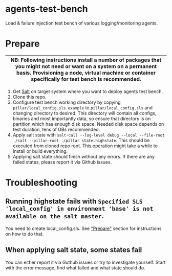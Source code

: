 # agents-test-bench
Load &amp; failure injection test bench of various logging/monitoring agents.

# Prepare

| **NB:** Following instructions install a number of packages that you might not need or want on a system on a permanent basis. Provisioning a node, virtual machine or container specifically for test bench is recommended. |
| --- |

1. Get [Salt](https://docs.saltstack.com/en/latest/topics/installation/index.html) on target system where you want to deploy agents test bench.
2. Clone this repo.
3. Configure test bench working directory by copying `pillar/local_config.sls.example` to `pillar/local_config.sls` and changing directory to desired. This directory will contain all configs, binaries and most importantly data, so ensure that directory is on partition which has enough disk space. Needed disk space depends on test duration, tens of GBs recommended.
4. Apply salt state with `salt-call --log-level debug --local --file-root ./salt --pillar-root ./pillar state.highstate`. This should be executed from cloned repo root. This operation might take a while to install or build everything.
5. Applying salt state should finish without any errors. If there are any failed states, please report it via Github issues.

# Troubleshooting

## Running highstate fails with `Specified SLS 'local_config' in environment 'base' is not available on the salt master`.

You need to create local_config.sls. See ["Prepare"](#prepare) section for instructions on how to do that.

## When applying salt state, some states fail

You can either report it via Guthub issues or try to investigate yourself. Start with the error message, find what failed and what state should do.